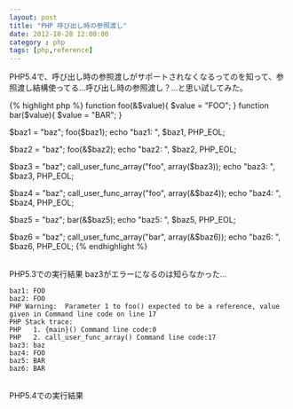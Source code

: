 ```yaml
---
layout: post
title: "PHP 呼び出し時の参照渡し"
date: 2012-10-28 12:00:00
category : php
tags: [php,reference]
---
```

PHP5.4で、呼び出し時の参照渡しがサポートされなくなるってのを知って、参照渡し結構使ってる...呼び出し時の参照渡し？...と思い試してみた。

<!--more-->


{% highlight php %}
function foo(&$value){
	$value = "FOO";
}
function bar($value){
  $value = "BAR";
}

$baz1 = "baz";
foo($baz1);
echo "baz1: ", $baz1, PHP_EOL;

$baz2 = "baz";
foo(&$baz2);
echo "baz2: ", $baz2, PHP_EOL;

$baz3 = "baz";
call_user_func_array("foo", array($baz3));
echo "baz3: ", $baz3, PHP_EOL;

$baz4 = "baz";
call_user_func_array("foo", array(&$baz4));
echo "baz4: ", $baz4, PHP_EOL;

$baz5 = "baz";
bar(&$baz5);
echo "baz5: ", $baz5, PHP_EOL;

$baz6 = "baz";
call_user_func_array("bar", array(&$baz6));
echo "baz6: ", $baz6, PHP_EOL;
{% endhighlight %}

<br />
PHP5.3での実行結果  
baz3がエラーになるのは知らなかった...

	baz1: FOO
	baz2: FOO
	PHP Warning:  Parameter 1 to foo() expected to be a reference, value given in Command line code on line 17
	PHP Stack trace:
	PHP   1. {main}() Command line code:0
	PHP   2. call_user_func_array() Command line code:17
	baz3: baz
	baz4: FOO
	baz5: BAR
	baz6: BAR

<br />
PHP5.4での実行結果

